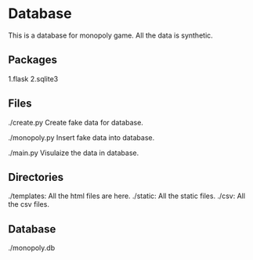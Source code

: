 # Database
This is a database for monopoly game. All the data is synthetic.

## Packages
1.flask
2.sqlite3

## Files
  ./create.py
  Create fake data for database.
  
  ./monopoly.py
  Insert fake data into database.
  
  ./main.py
  Visulaize the data in database.

## Directories
  ./templates: All the html files are here.
  ./static: All the static files.
  ./csv: All the csv files.

## Database
  ./monopoly.db
